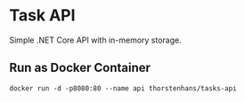 # Task API

Simple .NET Core API with in-memory storage.

## Run as Docker Container

```
docker run -d -p8080:80 --name api thorstenhans/tasks-api
```
